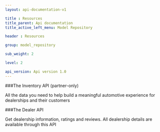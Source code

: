 ```yaml
---
layout: api-documentation-v1

title : Resources
title_parent: Api documentation
title_active_left_menu: Model Repository

header : Resources

group: model_repository

sub_weight: 2

level: 2

api_version: Api version 1.0
---
```



###The Inventory API (partner-only)

All the data you need to help build a meaningful automotive experience for dealerships and their customers

###The Dealer API

Get dealership information, ratings and reviews. All dealership details are available through this API
